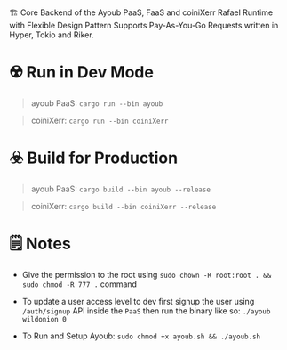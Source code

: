 
🏗 Core Backend of the Ayoub PaaS, FaaS and coiniXerr Rafael Runtime with Flexible Design Pattern Supports Pay-As-You-Go Requests written in Hyper, Tokio and Riker.

# ☢️ Run in Dev Mode

> ayoub PaaS: ```cargo run --bin ayoub``` 

> coiniXerr: ```cargo run --bin coiniXerr```

# ☣️ Build for Production

> ayoub PaaS: ```cargo build --bin ayoub --release```

> coiniXerr: ```cargo build --bin coiniXerr --release```

# 🗒 Notes

* Give the permission to the root using ```sudo chown -R root:root . && sudo chmod -R 777 .``` command

* To update a user access level to dev first signup the user using `/auth/signup` API inside the `PaaS` then run the binary like so: `./ayoub wildonion 0`

* To Run and Setup Ayoub: ```sudo chmod +x ayoub.sh && ./ayoub.sh```